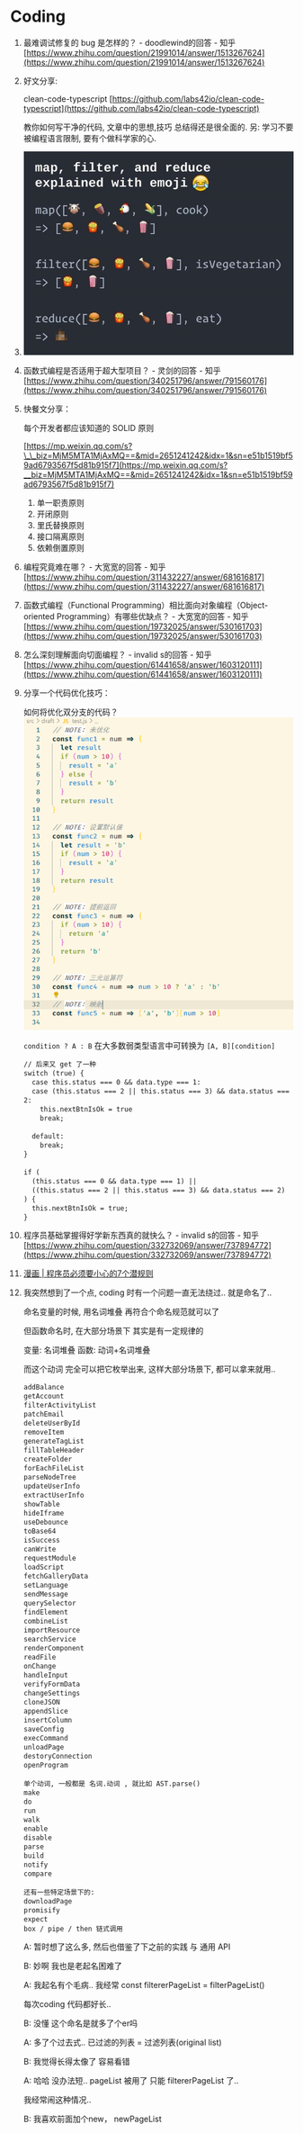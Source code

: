 # Coding

1. 最难调试修复的 bug 是怎样的？ - doodlewind的回答 - 知乎 [https://www.zhihu.com/question/21991014/answer/1513267624](https://www.zhihu.com/question/21991014/answer/1513267624)
2. 好文分享:

   clean-code-typescript [https://github.com/labs42io/clean-code-typescript](https://github.com/labs42io/clean-code-typescript)

   教你如何写干净的代码, 文章中的思想,技巧 总结得还是很全面的. 另: 学习不要被编程语言限制, 要有个做科学家的心.

3. ![image-20201122150510146](../.gitbook/assets/image-20201122150510146%20%283%29%20%281%29.png)
4. 函数式编程是否适用于超大型项目？ - 灵剑的回答 - 知乎 [https://www.zhihu.com/question/340251796/answer/791560176](https://www.zhihu.com/question/340251796/answer/791560176)
5. 快餐文分享：

   每个开发者都应该知道的 SOLID 原则

   [https://mp.weixin.qq.com/s?\_\_biz=MjM5MTA1MjAxMQ==&mid=2651241242&idx=1&sn=e51b1519bf59ad6793567f5d81b915f7](https://mp.weixin.qq.com/s?__biz=MjM5MTA1MjAxMQ==&mid=2651241242&idx=1&sn=e51b1519bf59ad6793567f5d81b915f7)

   1. 单一职责原则
   2. 开闭原则
   3. 里氏替换原则
   4. 接口隔离原则
   5. 依赖倒置原则

6. 编程究竟难在哪？ - 大宽宽的回答 - 知乎 [https://www.zhihu.com/question/311432227/answer/681616817](https://www.zhihu.com/question/311432227/answer/681616817)
7. 函数式编程（Functional Programming）相比面向对象编程（Object-oriented Programming）有哪些优缺点？ - 大宽宽的回答 - 知乎 [https://www.zhihu.com/question/19732025/answer/530161703](https://www.zhihu.com/question/19732025/answer/530161703)
8. 怎么深刻理解面向切面编程？ - invalid s的回答 - 知乎 [https://www.zhihu.com/question/61441658/answer/1603120111](https://www.zhihu.com/question/61441658/answer/1603120111)
9. 分享一个代码优化技巧：

   如何将优化双分支的代码？ ![image-20201203162454394](../.gitbook/assets/image-20201203162454394%20%282%29%20%282%29.png)

   `condition ? A : B` 在大多数弱类型语言中可转换为 `[A, B][condition]`

   ```text
   // 后来又 get 了一种
   switch (true) {
     case this.status === 0 && data.type === 1:
     case (this.status === 2 || this.status === 3) && data.status === 2:
       this.nextBtnIsOk = true
       break;
   ​
     default:
       break;
   }
   ​
   if (
     (this.status === 0 && data.type === 1) ||
     ((this.status === 2 || this.status === 3) && data.status === 2)
   ) {
     this.nextBtnIsOk = true;
   }
   ```

10. 程序员基础掌握得好学新东西真的就快么？ - invalid s的回答 - 知乎 [https://www.zhihu.com/question/332732069/answer/737894772](https://www.zhihu.com/question/332732069/answer/737894772)
11. [漫画 \| 程序员必须要小心的7个潜规则](https://mp.weixin.qq.com/s/ubzCmQTL7wt9GEoSqueicw)
12. 我突然想到了一个点, coding 时有一个问题一直无法绕过.. 就是命名了..

    命名变量的时候, 用名词堆叠 再符合个命名规范就可以了

    但函数命名时, 在大部分场景下 其实是有一定规律的

    变量: 名词堆叠 函数: 动词+名词堆叠

    而这个动词 完全可以把它枚举出来, 这样大部分场景下, 都可以拿来就用..

    ```text
    addBalance
    getAccount
    filterActivityList
    patchEmail
    deleteUserById
    removeItem
    generateTagList
    fillTableHeader
    createFolder
    forEachFileList
    parseNodeTree
    updateUserInfo
    extractUserInfo
    showTable
    hideIframe
    useDebounce
    toBase64
    isSuccess
    canWrite
    requestModule
    loadScript
    fetchGalleryData
    setLanguage
    sendMessage
    querySelector
    findElement
    combineList
    importResource
    searchService
    renderComponent
    readFile
    onChange
    handleInput
    verifyFormData
    changeSettings
    cloneJSON
    appendSlice
    insertColumn
    saveConfig
    execCommand
    unloadPage
    destoryConnection
    openProgram
    ​
    单个动词, 一般都是 名词.动词 , 就比如 AST.parse()
    make
    do
    run
    walk
    enable
    disable
    parse
    build
    notify
    compare
    ​
    还有一些特定场景下的:
    downloadPage
    promisify
    expect
    box / pipe / then 链式调用
    ```

    A: 暂时想了这么多, 然后也借鉴了下之前的实践 与 通用 API

    B: 妙啊 我也是老起名困难了

    A: 我起名有个毛病.. 我经常 const filtererPageList = filterPageList\(\)

    每次coding 代码都好长..

    B: 没懂 这个命名是就多了个er吗

    A: 多了个过去式.. 已过滤的列表 = 过滤列表\(original list\)

    B: 我觉得长得太像了 容易看错

    A: 哈哈 没办法短.. pageList 被用了 只能 filtererPageList 了..

    我经常闹这种情况..

    B: 我喜欢前面加个new， newPageList

